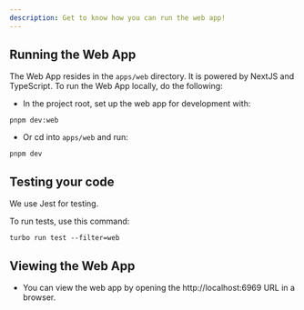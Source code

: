 ```yaml
---
description: Get to know how you can run the web app!
---
```


## Running the Web App

The Web App resides in the `apps/web` directory. It is powered by NextJS and TypeScript. To run the Web App locally, do the following:

* In the project root, set up the web app for development with:

```
pnpm dev:web
```

* Or cd into `apps/web` and run:

```
pnpm dev
```

## Testing your code

We use Jest for testing.

To run tests, use this command:

```
turbo run test --filter=web
```

## Viewing the Web App

* You can view the web app by opening the http://localhost:6969 URL in a browser.


